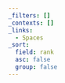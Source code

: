 ```yaml
---
_filters: []
_contexts: []
_links:
  - Spaces
_sort:
  field: rank
  asc: false
  group: false
---
```

